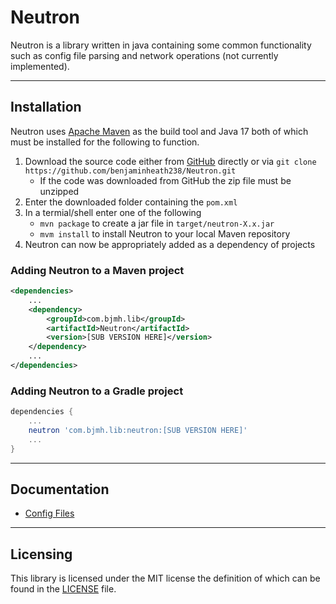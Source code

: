 # Neutron

Neutron is a library written in java containing some common functionality such as config file parsing and network operations (not currently implemented).

---

## Installation

Neutron uses [Apache Maven](https://maven.apache.org/) as the build tool and Java 17 both of which must be installed for the following to function.

1. Download the source code either from [GitHub](https://github.com/benjaminheath238/Neutron/archive/refs/heads/master.zip) directly or via `git clone https://github.com/benjaminheath238/Neutron.git`
    * If the code was downloaded from GitHub the zip file must be unzipped
2. Enter the downloaded folder containing the `pom.xml` 
3. In a termial/shell enter one of the following
    * `mvn package` to create a jar file in `target/neutron-X.x.jar`
    * `mvm install` to install Neutron to your local Maven repository
4. Neutron can now be appropriately added as a dependency of projects

### Adding Neutron to a Maven project

```xml
<dependencies>
    ...
    <dependency>
        <groupId>com.bjmh.lib</groupId>
        <artifactId>Neutron</artifactId>
        <version>[SUB VERSION HERE]</version>
    </dependency>
    ...
</dependencies>
```

### Adding Neutron to a Gradle project

```groovy
dependencies {
    ...
    neutron 'com.bjmh.lib:neutron:[SUB VERSION HERE]'
    ...
}
```

---

## Documentation

* [Config Files](./docs/config.md)

---

## Licensing

This library is licensed under the MIT license the definition of which can be found in the [LICENSE](LICENSE) file.

